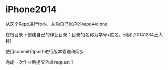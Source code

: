 iPhone2014
==========
从这个Repo进行fork，从你自己账户的repo中clone

在根目录下创建自己的作业目录：目录的名称为学号+姓名，例如[20141234王大锤]

使用commit和push进行版本管理和同步

完成一次作业后提交Pull request
1

